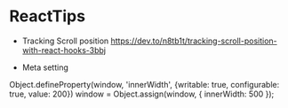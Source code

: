 # ReactTips

- Tracking Scroll position
https://dev.to/n8tb1t/tracking-scroll-position-with-react-hooks-3bbj


- Meta setting
<meta
    name="viewport"
    content="width=device-width, initial-scale=1, user-scalable=0, maximum-scale=1, minimum-scale=1"
/>


Object.defineProperty(window, 'innerWidth', {writable: true, configurable: true, value: 200})
window = Object.assign(window, { innerWidth: 500 });
